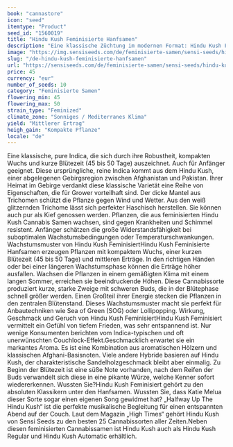```yaml
---
book: "cannastore"
icon: "seed"
itemtype: "Product"
seed_id: "1560019"
title: "Hindu Kush Feminisierte Hanfsamen"
description: "Eine klassische Züchtung im modernen Format: Hindu Kush Feminisiert duftet herrlich süß nach Sandelholz, ist einfach anzubauen und gilt als sehr robust."
image: "https://img.sensiseeds.com/de/feminisierte-samen/sensi-seeds/hindu-kush-image.png"
slug: "/de-hindu-kush-feminisierte-hanfsamen"
url: "https://sensiseeds.com/de/feminisierte-samen/sensi-seeds/hindu-kush?a_aid=cannastore"
price: 45
currency: "eur"
number_of_seeds: 10
category: "Feminisierte Samen"
flowering_min: 45
flowering_max: 50
strain_type: "Feminized"
climate_zone: "Sonniges / Mediterranes Klima"
yield: "Mittlerer Ertrag"
heigh_gain: "Kompakte Pflanze"
locale: "de"
---
```

Eine klassische, pure Indica, die sich durch ihre Robustheit, kompakten Wuchs und kurze Blütezeit (45 bis 50 Tage) auszeichnet. Auch für Anfänger geeignet. Diese ursprüngliche, reine Indica kommt aus dem Hindu Kush, einer abgelegenen Gebirgsregion zwischen Afghanistan und Pakistan. Ihrer Heimat im Gebirge verdankt diese klassische Varietät eine Reihe von Eigenschaften, die für Grower vorteilhaft sind. Der dicke Mantel aus Trichomen schützt die Pflanze gegen Wind und Wetter. Aus den weiß glitzernden Trichome lässt sich perfekter Haschisch herstellen. Sie können auch pur als Kief genossen werden. Pflanzen, die aus feminisierten Hindu Kush Cannabis Samen wachsen, sind gegen Krankheiten und Schimmel resistent. Anfänger schätzen die große Widerstandsfähigkeit bei suboptimalen Wachstumsbedingungen oder Temperaturschwankungen. Wachstumsmuster von Hindu Kush FeminisiertHindu Kush Feminisierte Hanfsamen erzeugen Pflanzen mit kompaktem Wuchs, einer kurzen Blütezeit (45 bis 50 Tage) und mittleren Erträge. In den richtigen Händen oder bei einer längeren Wachstumsphase können die Erträge höher ausfallen. Wachsen die Pflanzen in einem gemäßigten Klima mit einem langen Sommer, erreichen sie beeindruckende Höhen. Diese Cannabissorte produziert kurze, starke Zweige mit schweren Buds, die in der Blütephase schnell größer werden. Einen Großteil ihrer Energie stecken die Pflanzen in den zentralen Blütenstand. Dieses Wachstumsmuster macht sie perfekt für Anbautechniken wie Sea of Green (SOG) oder Lollipopping. Wirkung, Geschmack und Geruch von Hindu Kush FeminisiertHindu Kush Feminisiert vermittelt ein Gefühl von tiefem Frieden, was sehr entspannend ist. Nur wenige Konsumenten berichten vom Indica-typischen und oft unerwünschten Couchlock-Effekt.Geschmacklich erwartet sie ein markantes Aroma. Es ist eine Kombination aus aromatischen Hölzern und klassischen Afghani-Basisnoten. Viele andere Hybride basieren auf Hindu Kush, der charakteristische Sandelholzgeschmack bleibt aber einmalig. Zu Beginn der Blütezeit ist eine süße Note vorhanden, nach dem Reifen der Buds verwandelt sich diese in eine pikante Würze, welche Kenner sofort wiedererkennen. Wussten Sie?Hindu Kush Feminisiert gehört zu den absoluten Klassikern unter den Hanfsamen. Wussten Sie, dass Katie Melua dieser Sorte sogar einen eigenen Song gewidmet hat? „Halfway Up The Hindu Kush“ ist die perfekte musikalische Begleitung für einen entspannten Abend auf der Couch. Laut dem Magazin „High Times“ gehört Hindu Kush von Sensi Seeds zu den besten 25 Cannabissorten aller Zeiten.Neben diesen feminisierten Cannabissamen ist Hindu Kush auch als Hindu Kush Regular und Hindu Kush Automatic erhältlich.
